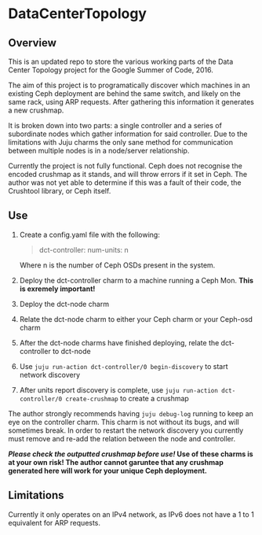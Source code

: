 # DataCenterTopology

## Overview

This is an updated repo to store the various working parts of the Data Center Topology project for the Google Summer of Code, 2016.

The aim of this project is to programatically discover which machines in an existing Ceph deployment are behind the same switch, and likely on the same rack, using ARP requests. After gathering this information it generates a new crushmap.

It is broken down into two parts: a single controller and a series of subordinate nodes which gather information for said controller. Due to the limitations with Juju charms the only sane method for communication between multiple nodes is in a node/server relationship.

Currently the project is not fully functional. Ceph does not recognise the encoded crushmap as it stands, and will throw errors if it set in Ceph. The author was not yet able to determine if this was a fault of their code, the Crushtool library, or Ceph itself.

## Use

1. Create a config.yaml file with the following:

	> dct-controller:
  	>   num-units: n
  	
  	Where n is the number of Ceph OSDs present in the system.
2. Deploy the dct-controller charm to a machine running a Ceph Mon. **This is exremely important!**
3. Deploy the dct-node charm
4. Relate the dct-node charm to either your Ceph charm or your Ceph-osd charm
5. After the dct-node charms have finished deploying, relate the dct-controller to dct-node
6. Use `juju run-action dct-controller/0 begin-discovery` to start network discovery
7. After units report discovery is complete, use `juju run-action dct-controller/0 create-crushmap` to create a crushmap

The author strongly recommends having `juju debug-log` running to keep an eye on the controller charm. This charm is not without its bugs, and will sometimes break. In order to restart the network discovery you currently must remove and re-add the relation between the node and controller.

**_Please check the outputted crushmap before use!_ Use of these charms is at your own risk! The author cannot garuntee that any crushmap generated here will work for your unique Ceph deployment.**


## Limitations
Currently it only operates on an IPv4 network, as IPv6 does not have a 1 to 1 equivalent for ARP requests.

